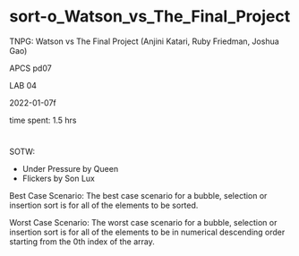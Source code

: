# sort-o_Watson_vs_The_Final_Project

TNPG: Watson vs The Final Project (Anjini Katari, Ruby Friedman, Joshua Gao)

APCS pd07

LAB 04

2022-01-07f

time spent: 1.5 hrs

#

SOTW:
  - Under Pressure by Queen
  - Flickers by Son Lux

Best Case Scenario:
  The best case scenario for a bubble, selection or insertion sort is for all 
  of the elements to be sorted. 

Worst Case Scenario:
  The worst case scenario for a bubble, selection or insertion sort is for all 
  of the elements to be in numerical descending order starting from the 0th 
  index of the array. 
